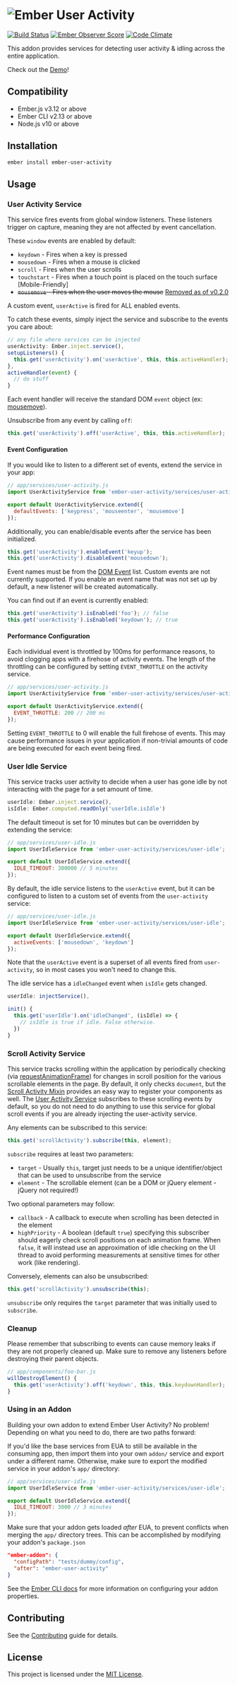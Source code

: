 ![Ember User Activity](docs/hero-logo.png)
==========================================

[![Build Status](https://travis-ci.org/elwayman02/ember-user-activity.svg?branch=master)](https://travis-ci.org/elwayman02/ember-user-activity)
[![Ember Observer Score](https://emberobserver.com/badges/ember-user-activity.svg)](https://emberobserver.com/addons/ember-user-activity)
[![Code Climate](https://codeclimate.com/github/elwayman02/ember-user-activity/badges/gpa.svg)](https://codeclimate.com/github/elwayman02/ember-user-activity)

This addon provides services for detecting user activity & idling across the entire application.

Check out the [Demo](http://jhawk.co/e-user-activity)!


Compatibility
------------------------------------------------------------------------------

* Ember.js v3.12 or above
* Ember CLI v2.13 or above
* Node.js v10 or above


Installation
------------------------------------------------------------------------------

```bash
ember install ember-user-activity
```

Usage
------------------------------------------------------------------------------

### User Activity Service

This service fires events from global window listeners.
These listeners trigger on capture, meaning they are not affected by event cancellation.

These `window` events are enabled by default:

* `keydown` - Fires when a key is pressed
* `mousedown` - Fires when a mouse is clicked
* `scroll` - Fires when the user scrolls
* `touchstart` - Fires when a touch point is placed on the touch surface [Mobile-Friendly]
* ~~`mousemove` - Fires when the user moves the mouse~~ [Removed as of v0.2.0](https://github.com/elwayman02/ember-user-activity/issues/16)

A custom event, `userActive` is fired for ALL enabled events.

To catch these events, simply inject the service and subscribe to the events you care about:

```javascript
// any file where services can be injected
userActivity: Ember.inject.service(),
setupListeners() {
  this.get('userActivity').on('userActive', this, this.activeHandler);
},
activeHandler(event) {
  // do stuff
}
```

Each event handler will receive the standard DOM `event` object
(ex: [mousemove](https://developer.mozilla.org/en-US/docs/Web/Events/mousemove)).

Unsubscribe from any event by calling `off`:

```javascript
this.get('userActivity').off('userActive', this, this.activeHandler);
```

#### Event Configuration

If you would like to listen to a different set of events, extend the service in your app:

```javascript
// app/services/user-activity.js
import UserActivityService from 'ember-user-activity/services/user-activity';

export default UserActivityService.extend({
  defaultEvents: ['keypress', 'mouseenter', 'mousemove']
});
```

Additionally, you can enable/disable events after the service has been initialized.

```javascript
this.get('userActivity').enableEvent('keyup');
this.get('userActivity').disableEvent('mousedown');
```

Event names must be from the [DOM Event](https://developer.mozilla.org/en-US/docs/Web/Events) list.
Custom events are not currently supported. If you enable an event name
that was not set up by default, a new listener will be created automatically.

You can find out if an event is currently enabled:

```javascript
this.get('userActivity').isEnabled('foo'); // false
this.get('userActivity').isEnabled('keydown'); // true
```

#### Performance Configuration

Each individual event is throttled by 100ms for performance reasons,
to avoid clogging apps with a firehose of activity events. The length of
the throttling can be configured by setting `EVENT_THROTTLE` on the activity service.

```javascript
// app/services/user-activity.js
import UserActivityService from 'ember-user-activity/services/user-activity';

export default UserActivityService.extend({
  EVENT_THROTTLE: 200 // 200 ms
});
```

Setting `EVENT_THROTTLE` to 0 will enable the full firehose of events.
This may cause performance issues in your application if non-trivial
amounts of code are being executed for each event being fired.

### User Idle Service

This service tracks user activity to decide when a user has gone idle by
not interacting with the page for a set amount of time.

```javascript
userIdle: Ember.inject.service(),
isIdle: Ember.computed.readOnly('userIdle.isIdle')
```

The default timeout is set for 10 minutes but can be overridden by extending the service:

```javascript
// app/services/user-idle.js
import UserIdleService from 'ember-user-activity/services/user-idle';

export default UserIdleService.extend({
  IDLE_TIMEOUT: 300000 // 5 minutes
});
```

By default, the idle service listens to the `userActive` event, but it can be
configured to listen to a custom set of events from the `user-activity` service:

```javascript
// app/services/user-idle.js
import UserIdleService from 'ember-user-activity/services/user-idle';

export default UserIdleService.extend({
  activeEvents: ['mousedown', 'keydown']
});
```

Note that the `userActive` event is a superset of all events fired from `user-activity`,
so in most cases you won't need to change this.

The idle service has a `idleChanged` event when `isIdle` gets changed.
```javascript
userIdle: injectService(),

init() {
  this.get('userIdle').on('idleChanged', (isIdle) => {
    // isIdle is true if idle. False otherwise.
  })
}
```

### Scroll Activity Service

This service tracks scrolling within the application by periodically checking
(via [requestAnimationFrame](https://developer.mozilla.org/en-US/docs/Web/API/window/requestAnimationFrame))
for changes in scroll position for the various scrollable elements in the page. By default, it only
checks `document`, but the [Scroll Activity Mixin](#scroll-activity-mixin) provides an easy
way to register your components as well. The [User Activity Service](#user-activity-service) subscribes to these scrolling events by default, so you do not need to do anything to use this service for global scroll events if you are already injecting the user-activity service.

Any elements can be subscribed to this service:

```javascript
this.get('scrollActivity').subscribe(this, element);
```

`subscribe` requires at least two parameters:

* `target` - Usually `this`, target just needs to be a unique identifier/object
that can be used to unsubscribe from the service
* `element` - The scrollable element (can be a DOM or jQuery element - jQuery not required!)

Two optional parameters may follow:

* `callback` - A callback to execute when scrolling has been detected in the element
* `highPriority` - A boolean (default `true`) specifying this subscriber should eagerly check
  scroll positions on each animation frame. When `false`, it will instead
  use an approximation of idle checking on the UI thread to avoid performing
  measurements at sensitive times for other work (like rendering).

Conversely, elements can also be unsubscribed:

```javascript
this.get('scrollActivity').unsubscribe(this);
```

`unsubscribe` only requires the `target` parameter that was initially used to `subscribe`.

### Cleanup

Please remember that subscribing to events can cause memory leaks if they are not properly cleaned up.
Make sure to remove any listeners before destroying their parent objects.

```javascript
// app/components/foo-bar.js
willDestroyElement() {
  this.get('userActivity').off('keydown', this, this.keydownHandler);
}
```

### Using in an Addon

Building your own addon to extend Ember User Activity? No problem!
Depending on what you need to do, there are two paths forward:

If you'd like the base services from EUA to still be available in the
consuming app, then import them into your own `addon/` service and
export under a different name. Otherwise, make sure to export the
modified service in your addon's `app/` directory:

```javascript
// app/services/user-idle.js
import UserIdleService from 'ember-user-activity/services/user-idle';

export default UserIdleService.extend({
  IDLE_TIMEOUT: 3000 // 3 minutes
});
```

Make sure that your addon gets loaded *after* EUA, to prevent conflicts when
merging the `app/` directory trees. This can be accomplished by modifying your addon's `package.json`

```json
"ember-addon": {
  "configPath": "tests/dummy/config",
  "after": "ember-user-activity"
}
```

See the [Ember CLI docs](http://ember-cli.com/extending/#configuring-your-ember-addon-properties)
for more information on configuring your addon properties.

Contributing
------------------------------------------------------------------------------

See the [Contributing](CONTRIBUTING.md) guide for details.


License
------------------------------------------------------------------------------

This project is licensed under the [MIT License](LICENSE.md).
